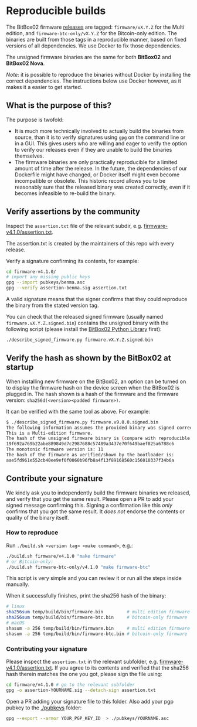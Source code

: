 # Reproducible builds

The BitBox02 firmware [releases](https://github.com/BitBoxSwiss/bitbox02-firmware/releases/) are
tagged: `firmware/vX.Y.Z` for the Multi edition, and `firmware-btc-only/vX.Y.Z` for the Bitcoin-only
edition. The binaries are built from those tags in a reproducible manner, based on fixed versions of
all dependencies. We use Docker to fix those dependencies.

The unsigned firmware binaries are the same for both **BitBox02** and **BitBox02 Nova**.

*Note*: it is possible to reproduce the binaries without Docker by installing the correct
dependencies. The instructions below use Docker however, as it makes it a easier to get started.

## What is the purpose of this?

The purpose is twofold:

- It is much more technically involved to actually build the binaries from source, than it is to
  verify signatures using `gpg` on the command line or in a GUI. This gives users who are willing
  and eager to verify the option to verify our releases even if they are unable to build the
  binaries themselves.
- The firmware binaries are only practically reproducible for a limited amount of time after the
  release. In the future, the dependencies of our Dockerfile might have changed, or Docker itself
  might even become incompatible or obsolete. This historic record allows you to be reasonably sure
  that the released binary was created correctly, even if it becomes infeasible to re-build the
  binary.

## Verify assertions by the community

Inspect the `assertion.txt` file of the relevant subdir,
e.g. [firmware-v4.1.0/assertion.txt](firmware-v4.1.0/assertion.txt).

The assertion.txt is created by the maintainers of this repo with every release.

Verify a signature confirming its contents, for example:

```sh
cd firmware-v4.1.0/
# import any missing public keys
gpg --import pubkeys/benma.asc
gpg --verify assertion-benma.sig assertion.txt
```

A valid signature means that the signer confirms that they could reproduce the binary from the
stated version tag.

You can check that the released signed firmware (usually named `firmware.vX.Y.Z.signed.bin`)
contains the unsigned binary with the following script (please install the [BitBox02 Python Library](../BUILD.md#BitBox02-Python-library) first):

```sh
./describe_signed_firmware.py firmware.vX.Y.Z.signed.bin
```

## Verify the hash as shown by the BitBox02 at startup

When installing new firmware on the BitBox02, an option can be turned on to display the firmware
hash on the device screen when the BitBox02 is plugged in. The hash shown is a hash of the firmware
and the firmware version: `sha256d(<version><padded firmware>)`.

It can be verified with the same tool as above. For example:

```sh
$ ./describe_signed_firmware.py firmware.v9.0.0.signed.bin
The following information assumes the provided binary was signed correctly; the signatures are not being verified.
This is a Multi-edition firmware.
The hash of the unsigned firmware binary is (compare with reproducible build):
19f692a769b22abe889849d7c2987688c57489a3437e70f649baef825a6788c6
The monotonic firmware version is: 11
The hash of the firmware as verified/shown by the bootloader is:
aae5fd961e552cb40ee9ef0f0060b96fb8a4f13f89168560c156010337f34b6a
```

## Contribute your signature

We kindly ask you to independently build the firmware binaries we released, and verify that you get
the same result. Please open a PR to add your signed message confirming this. Signing a confirmation
like this *only* confirms that you got the same result. It *does not* endorse the contents or
quality of the binary itself.

### How to reproduce

Run `./build.sh <version tag> <make command>`, e.g.:

```sh
./build.sh firmware/v4.1.0 "make firmware"
# or Bitcoin-only:
./build.sh firmware-btc-only/v4.1.0 "make firmware-btc"
```

This script is very simple and you can review it or run all the steps inside manually.

When it successfully finishes, print the sha256 hash of the binary:

```sh
# linux
sha256sum temp/build/bin/firmware.bin         # multi edition firmware
sha256sum temp/build/bin/firmware-btc.bin     # bitcoin-only firmware
# macOS
shasum -a 256 temp/build/bin/firmware.bin     # multi edition firmware
shasum -a 256 temp/build/bin/firmware-btc.bin # bitcoin-only firmware
```

### Contributing your signature

Please inspect the `assertion.txt` in the relevant subfolder,
e.g. [firmware-v4.1.0/assertion.txt](firmware-v4.1.0/assertion.txt). If you agree to its contents
and verified that the sha256 hash therein matches the one you got, please sign the file using:

```sh
cd firmware/v4.1.0 # go to the relevant subfolder
gpg -o assertion-YOURNAME.sig --detach-sign assertion.txt
```

Open a PR adding your signature file to this folder. Also add your pgp pubkey to the
[./pubkeys](./pubkeys) folder:

```sh
gpg --export --armor YOUR_PGP_KEY_ID  > ./pubkeys/YOURNAME.asc
```
